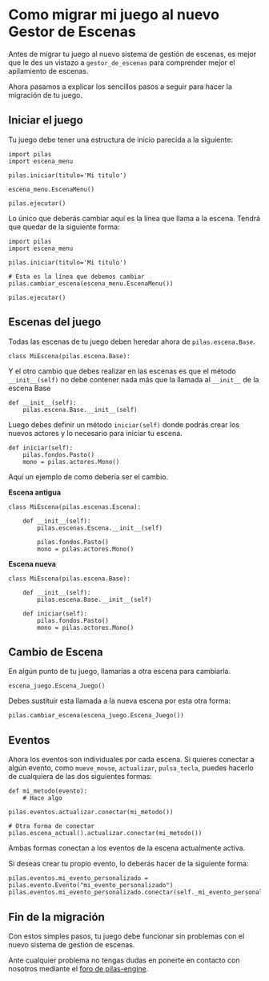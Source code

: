 # Como migrar mi juego al nuevo Gestor de Escenas

Antes de migrar tu juego al nuevo sistema de gestión de escenas, es mejor que
le des un vistazo a `gestor_de_escenas` para comprender mejor el
apilamiento de escenas.

Ahora pasamos a explicar los sencillos pasos a seguir para hacer la migración de tu juego.

## Iniciar el juego

Tu juego debe tener una estructura de inicio parecida a la siguiente:


    import pilas
    import escena_menu

    pilas.iniciar(titulo='Mi titulo')

    escena_menu.EscenaMenu()

    pilas.ejecutar()


Lo único que deberás cambiar aquí es la línea que llama a la escena.
Tendrá que quedar de la siguiente forma:


    import pilas
    import escena_menu

    pilas.iniciar(titulo='Mi titulo')

    # Esta es la línea que debemos cambiar
    pilas.cambiar_escena(escena_menu.EscenaMenu())

    pilas.ejecutar()


## Escenas del juego

Todas las escenas de tu juego deben heredar ahora de `pilas.escena.Base`.


    class MiEscena(pilas.escena.Base):

Y el otro cambio que debes realizar en las escenas es que el método ``__init__(self)`` no debe
contener nada más que la llamada al ``__init__`` de la escena Base


    def __init__(self):
        pilas.escena.Base.__init__(self)


Luego debes definir un método ``iniciar(self)`` donde podrás crear los
nuevos actores y lo necesario para iniciar tu escena.


    def iniciar(self):
        pilas.fondos.Pasto()
        mono = pilas.actores.Mono()


Aquí un ejemplo de como debería ser el cambio.

**Escena antigua**


    class MiEscena(pilas.escenas.Escena):

        def __init__(self):
            pilas.escenas.Escena.__init__(self)

            pilas.fondos.Pasto()
            mono = pilas.actores.Mono()


**Escena nueva**


    class MiEscena(pilas.escena.Base):

        def __init__(self):
            pilas.escena.Base.__init__(self)

        def iniciar(self):
            pilas.fondos.Pasto()
            mono = pilas.actores.Mono()


## Cambio de Escena

En algún punto de tu juego, llamarías a otra escena para cambiarla.

    escena_juego.Escena_Juego()

Debes sustituir esta llamada a la nueva escena por esta otra forma:


    pilas.cambiar_escena(escena_juego.Escena_Juego())


## Eventos

Ahora los eventos son individuales por cada escena.
Si quieres conectar a algún evento, como `mueve_mouse`, `actualizar`, `pulsa_tecla`, puedes
hacerlo de cualquiera de las dos siguientes formas:


    def mi_metodo(evento):
        # Hace algo

    pilas.eventos.actualizar.conectar(mi_metodo())

    # Otra forma de conectar
    pilas.escena_actual().actualizar.conectar(mi_metodo())

Ambas formas conectan a los eventos de la escena actualmente activa.

Si deseas crear tu propio evento, lo deberás hacer de la siguiente forma:


    pilas.eventos.mi_evento_personalizado = pilas.evento.Evento("mi_evento_personalizado")
    pilas.eventos.mi_evento_personalizado.conectar(self._mi_evento_personalizado)


## Fin de la migración

Con estos simples pasos, tu juego debe funcionar sin problemas con el nuevo
sistema de gestión de escenas.

Ante cualquier problema no tengas dudas en ponerte en contacto con nosotros
mediante el [foro de pilas-engine](http://foro.pilas-engine.com.ar/).
